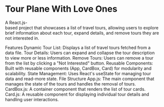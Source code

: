 # Tour Plane With Love Ones

A React.js- </br>
based project that showcases a list of travel tours, allowing users to explore brief information about each tour, expand details, and remove tours they are not interested in.

Features
Dynamic Tour List: Displays a list of travel tours fetched from a data file.
Tour Details: Users can expand and collapse the tour description to view more or less information.
Remove Tours: Users can remove a tour from the list by clicking a "Not Interested" button.
Reusable Components: Built with reusable components (App, CardBox, Card) for modularity and scalability.
State Management: Uses React's useState for managing tour data and read-more state.
File Structure
App.js: The main component that manages the state of the tours and handles the removal of tours.
CardBox.js: A container component that renders the list of tour cards.
Card.js: A reusable component for displaying individual tour details and handling user interactions.
